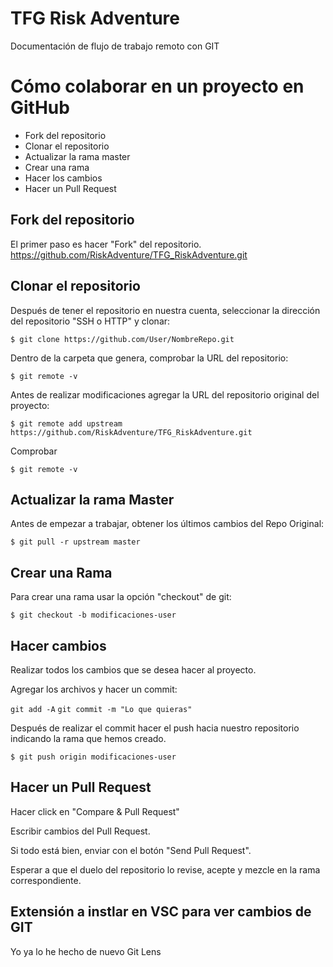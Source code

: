 # TFG Risk Adventure

Documentación de flujo de trabajo remoto con GIT 

# Cómo colaborar en un proyecto en GitHub

*   Fork del repositorio
*   Clonar el repositorio
*   Actualizar la rama master
*   Crear una rama
*   Hacer los cambios
*   Hacer un Pull Request

## Fork del repositorio

El primer paso es hacer "Fork" del repositorio. https://github.com/RiskAdventure/TFG_RiskAdventure.git

## Clonar el repositorio

Después de tener el repositorio en nuestra cuenta, seleccionar la dirección del repositorio "SSH o HTTP" y clonar:

`$ git clone https://github.com/User/NombreRepo.git`

Dentro de la carpeta que genera, comprobar la URL del repositorio:

`$ git remote -v`

Antes de realizar modificaciones agregar la URL del repositorio original del proyecto:

`$ git remote add upstream https://github.com/RiskAdventure/TFG_RiskAdventure.git`

Comprobar

`$ git remote -v`

## Actualizar la rama Master

Antes de empezar a trabajar, obtener los últimos cambios del Repo Original:

`$ git pull -r upstream master`

## Crear una Rama

Para crear una rama usar la opción "checkout" de git:

`$ git checkout -b modificaciones-user`

## Hacer cambios

Realizar todos los cambios que se desea hacer al proyecto.

Agregar los archivos y hacer un commit:

`git add -A`
`git commit -m "Lo que quieras"`

Después de realizar el commit hacer el push hacia nuestro repositorio indicando la rama que hemos creado.

`$ git push origin modificaciones-user`

## Hacer un Pull Request

Hacer click en "Compare & Pull Request"

Escribir cambios del Pull Request.

Si todo está bien, enviar con el botón "Send Pull Request".

Esperar a que el duelo del repositorio lo revise, acepte y mezcle en la rama correspondiente.

## Extensión a instlar en VSC para ver cambios de GIT
Yo ya lo he hecho de nuevo
Git Lens

